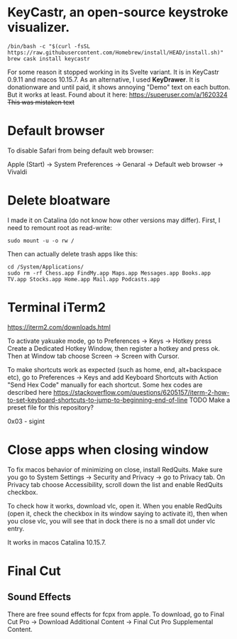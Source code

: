 # KeyCastr, an open-source keystroke visualizer.
```
/bin/bash -c "$(curl -fsSL https://raw.githubusercontent.com/Homebrew/install/HEAD/install.sh)"
brew cask install keycastr
```

For some reason it stopped working in its Svelte variant. It is in KeyCastr 0.9.11 and macos 10.15.7. As an alternative, I used **KeyDrawer**. It is donationware and until paid, it shows annoying "Demo" text on each button. But it works at least. Found about it here: https://superuser.com/a/1620324
~~This was mistaken text~~

# Default browser
To disable Safari from being default web browser:

Apple (Start) -> System Preferences -> Genaral -> Default web browser -> Vivaldi

# Delete bloatware
I made it on Catalina (do not know how other versions may differ). First, I need to remount root as read-write:
```
sudo mount -u -o rw /
```

Then can actually delete trash apps like this:
```
cd /System/Applications/
sudo rm -rf Chess.app FindMy.app Maps.app Messages.app Books.app TV.app Stocks.app Home.app Mail.app Podcasts.app
```

# Terminal iTerm2
https://iterm2.com/downloads.html

To activate yakuake mode, go to Preferences -> Keys -> Hotkey press Create a Dedicated Hotkey Window, then register a hotkey and press ok. Then at Window tab choose Screen -> Screen with Cursor.

To make shortcuts work as expected (such as home, end, alt+backspace etc), go to Preferences -> Keys and add Keyboard Shortcuts with Action "Send Hex Code" manually for each shortcut. Some hex codes are described here
https://stackoverflow.com/questions/6205157/iterm-2-how-to-set-keyboard-shortcuts-to-jump-to-beginning-end-of-line
TODO Make a preset file for this repository?

0x03 - sigint

# Close apps when closing window

To fix macos behavior of minimizing on close, install RedQuits. Make sure you go to System Settings -> Security and Privacy -> go to Privacy tab. On Privacy tab choose Accessibility, scroll down the list and enable RedQuits checkbox.

To check how it works, download vlc, open it. When you enable RedQuits (open it, check the checkbox in its window saying to activate it), then when you close vlc, you will see that in dock there is no a small dot under vlc entry.

It works in macos Catalina 10.15.7.

# Final Cut
## Sound Effects
There are free sound effects for fcpx from apple. To download, go to Final Cut Pro -> Download Additional Content -> Final Cut Pro Supplemental Content.

